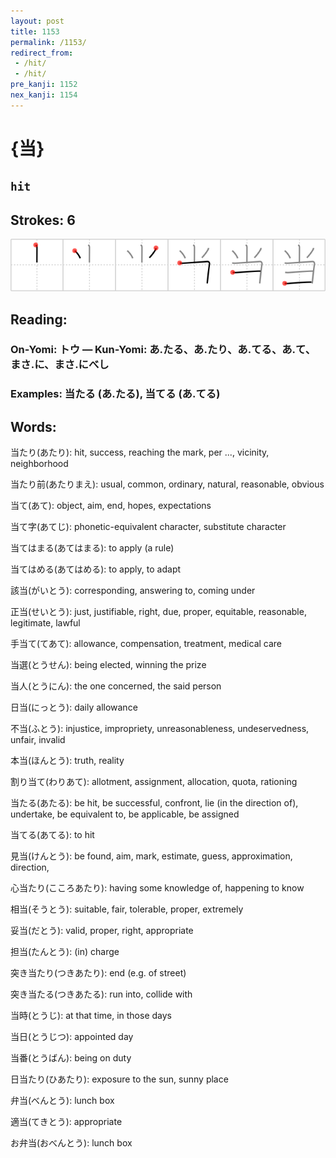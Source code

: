 ```yaml
---
layout: post
title: 1153
permalink: /1153/
redirect_from:
 - /hit/
 - /hit/
pre_kanji: 1152
nex_kanji: 1154
---
```


# {当}

## `hit`

## Strokes: 6

<div class="stroke"><img src="../images/E5BD93.png" /></div>

## Reading:

### On-Yomi: トウ &mdash; Kun-Yomi: あ.たる、あ.たり、あ.てる、あ.て、まさ.に、まさ.にべし

### Examples: 当たる (あ.たる), 当てる (あ.てる)

## Words:

当たり(あたり): hit, success, reaching the mark, per ..., vicinity, neighborhood

当たり前(あたりまえ): usual, common, ordinary, natural, reasonable, obvious

当て(あて): object, aim, end, hopes, expectations

当て字(あてじ): phonetic-equivalent character, substitute character

当てはまる(あてはまる): to apply (a rule)

当てはめる(あてはめる): to apply, to adapt

該当(がいとう): corresponding, answering to, coming under

正当(せいとう): just, justifiable, right, due, proper, equitable, reasonable, legitimate, lawful

手当て(てあて): allowance, compensation, treatment, medical care

当選(とうせん): being elected, winning the prize

当人(とうにん): the one concerned, the said person

日当(にっとう): daily allowance

不当(ふとう): injustice, impropriety, unreasonableness, undeservedness, unfair, invalid

本当(ほんとう): truth, reality

割り当て(わりあて): allotment, assignment, allocation, quota, rationing

当たる(あたる): be hit, be successful, confront, lie (in the direction of), undertake, be equivalent to, be applicable, be assigned

当てる(あてる): to hit

見当(けんとう): be found, aim, mark, estimate, guess, approximation, direction,

心当たり(こころあたり): having some knowledge of, happening to know

相当(そうとう): suitable, fair, tolerable, proper, extremely

妥当(だとう): valid, proper, right, appropriate

担当(たんとう): (in) charge

突き当たり(つきあたり): end (e.g. of street)

突き当たる(つきあたる): run into, collide with

当時(とうじ): at that time, in those days

当日(とうじつ): appointed day

当番(とうばん): being on duty

日当たり(ひあたり): exposure to the sun, sunny place

弁当(べんとう): lunch box

適当(てきとう): appropriate

お弁当(おべんとう): lunch box
